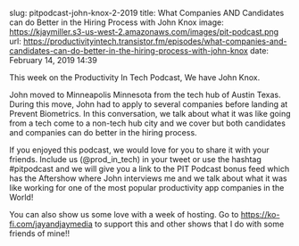 slug: pitpodcast-john-knox-2-2019
title: What Companies AND Candidates can do Better in the Hiring Process with John Knox
image: https://kjaymiller.s3-us-west-2.amazonaws.com/images/pit-podcast.png
url: https://productivityintech.transistor.fm/episodes/what-companies-and-candidates-can-do-better-in-the-hiring-process-with-john-knox
date: February 14, 2019 14:39

This week on the Productivity In Tech Podcast, We have John Knox.

John moved to Minneapolis Minnesota from the tech hub of Austin Texas. During this move, John had to apply to several companies before landing at Prevent Biometrics. In this conversation, we talk about what it was like going from a tech come to a non-tech hub city and we cover but both candidates and companies can do better in the hiring process.

If you enjoyed this podcast, we would love for you to share it with your friends. Include us (@prod_in_tech) in your tweet or use the hashtag #pitpodcast and we will give you a link to the PIT Podcast bonus feed which has the Aftershow where John interviews me and we talk about what it was like working for one of the most popular productivity app companies in the World!

You can also show us some love with a week of hosting. Go to <https://ko-fi.com/jayandjaymedia> to support this and other shows that I do with some friends of mine!!
